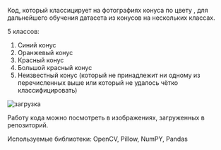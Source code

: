 Код, который классицирует на фотографиях конуса по цвету , для дальнейшего обучения датасета из конусов на нескольких классах.

5 классов:
1) Синий конус
2) Оранжевый конус
3) Красный конус
4) Большой красный конус
5) Неизвестный конус (который не принадлежит ни одному из перечисленных выше или который не удалось чётко классифицировать)


![загрузка](https://user-images.githubusercontent.com/71214107/157867803-00b3b83e-35c1-4bf5-95b3-2ab447e43ce4.png)

Работу кода можно посмотреть в изображениях, загруженных в репозиторий.

Используемые библиотеки: OpenCV, Pillow, NumPY, Pandas
